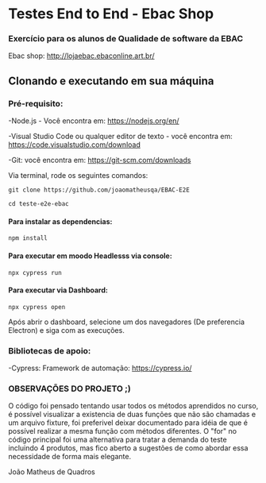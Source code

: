 # Testes End to End - Ebac Shop
### Exercício para os alunos de Qualidade de software da EBAC 

Ebac shop: http://lojaebac.ebaconline.art.br/

## Clonando e executando em sua máquina

### Pré-requisito:

-Node.js - Você encontra em: https://nodejs.org/en/

-Visual Studio Code ou qualquer editor de texto - você encontra em: https://code.visualstudio.com/download

-Git: você encontra em: https://git-scm.com/downloads


Via terminal, rode os seguintes comandos:
```  
git clone https://github.com/joaomatheusqa/EBAC-E2E
```
```
cd teste-e2e-ebac
```

#### Para instalar as dependencias:
```
npm install 
```

#### Para executar em moodo Headlesss via console:
```
npx cypress run
```

#### Para executar via Dashboard:
```
npx cypress open 
```
Após abrir o dashboard, selecione um dos navegadores (De preferencia Electron) e siga com as execuções. 


### Bibliotecas de apoio:
-Cypress: Framework de automação: https://cypress.io/

### OBSERVAÇÕES DO PROJETO ;) 
O código foi pensado tentando usar todos os métodos aprendidos no curso, é possível visualizar a existencia de duas funções que não são chamadas e um arquivo fixture, foi preferivel deixar documentado para idéia de que é possível realizar a mesma função com métodos diferentes.
O "for" no código principal foi uma alternativa para tratar a demanda do teste incluindo 4 produtos, mas fico aberto a sugestões de como abordar essa necessidade de forma mais elegante.

João Matheus de Quadros





